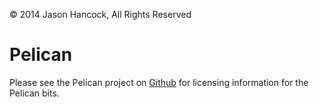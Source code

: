 &copy; 2014 Jason Hancock, All Rights Reserved

# Pelican

Please see the Pelican project on [Github](https://github.com/getpelican/pelican)
for licensing information for the Pelican bits.
